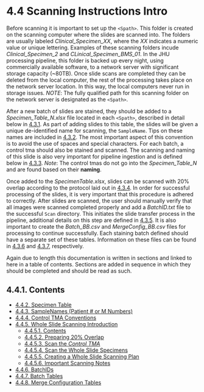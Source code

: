 # 4.4 Scanning Instructions Intro
Before scanning it is important to set up the ```<Spath>```. This folder is created on the scanning computer where the slides are scanned into. The folders are usually labeled *Clinical_Specimen_XX*, where the *XX* indicates a numeric value or unique lettering. Examples of these scanning folders incude *Clinical_Specimen_2* and *CLinical_Specimen_BMS_01*. In the JHU processing pipeline, this folder is backed up every night, using commercially available software, to a network server with significant storage capacity (~80TB). Once slide scans are completed they can be deleted from the local computer, the rest of the processing takes place on the network server location. In this way, the local computers never run in storage issues. *NOTE*: The fully qualified path for this scanning folder on the network server is designated as the ```<Spath>```. 

After a new batch of slides are stained, they should be added to a *Specimen_Table_N.xlsx* file located in each ```<Spath>```, described in detail below in [4.3.1](#431-specimen_table "Title"). As part of adding slides to this table, the slides will be given a unique de-identified name for scanning, the ```SampleName```. Tips on these names are included in [4.3.2](#432-samplenames-patient--or-m-numbers "Title"). The most important aspect of this convention is to avoid the use of spaces and special characters. For each batch, a control tma should also be stained and scanned. The scanning and naming of this slide is also very important for pipeline ingestion and is defined below in [4.3.3](#433-control-tma-conventions "Title"). *Note*: The control tmas do not go into the *Specimen_Table_N* and are found based on their **naming**.

Once added to the *SpecimenTable.xlsx*, slides can be scanned with 20% overlap according to the protocol laid out in [4.3.4](#434-whole-slide-scanning "Title"). In order for successful processing of the slides, it is very important that this procedure is adhered to correctly. After slides are scanned, the user should manually verify that all images were scanned completed properly and add a *BatchID.txt* file to the successful ```Scan``` directory. This initiates the slide transfer process in the pipeline, additional details on this step are defined in [4.3.5](#435-batchids "Title"). It is also important to create the *Batch_BB.csv* and *MergeConfig_BB.csv* files for processing to continue successfully. Each staining batch defined should have a separate set of these tables. Information on these files can be found in [4.3.6](#436-batch-tables "Title") and [4.3.7](#437-mergeconfig-tables "Title"), respectively. 

Again due to length this documentation is written in sections and linked to here in a table of contents. Sections are added in sequence in which they should be completed and should be read as such.

## 4.4.1. Contents
   - [4.4.2. Specimen Table](scanning/SpecimenTable.md)
   - [4.4.3. SampleNames (Patient # or M Numbers)](scanning/SampleNames.md)
   - [4.4.4. Control TMA Conventions](scanning/ControlTMAConventions.md)
   - [4.4.5. Whole Slide Scanning Introduction](scanning/WholeSlideScanning.md)
     - [4.4.5.1. Contents](scanning/WholeSlideScanning.md/#4451-contents)
     - [4.4.5.2. Preparing 20% Overlap](scanning/Preparing20Overlap.md)
     - [4.4.5.3. Scan the *Control TMA*](scanning/ScantheControlTMA.md)
     - [4.4.5.4. Scan the Whole Slide Specimens](scanning/ScantheWholeSlideSpecimens.md)
     - [4.4.5.5. Creating a Whole Slide Scanning Plan](scanning/CreatingaWholeSlideScanningPlan.md)
     - [4.4.5.6. Important Scanning Notes](scanning/ImportantScanningNotes.md)
   - [4.4.6. BatchIDs](scanning/BatchIDs.md)
   - [4.4.7. Batch Tables](scanning/BatchTables.md)
   - [4.4.8. Merge Configuration Tables](scanning/MergeConfigTables.md)
